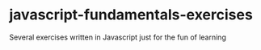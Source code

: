 # javascript-fundamentals-exercises
Several exercises written in Javascript just for the fun of learning
